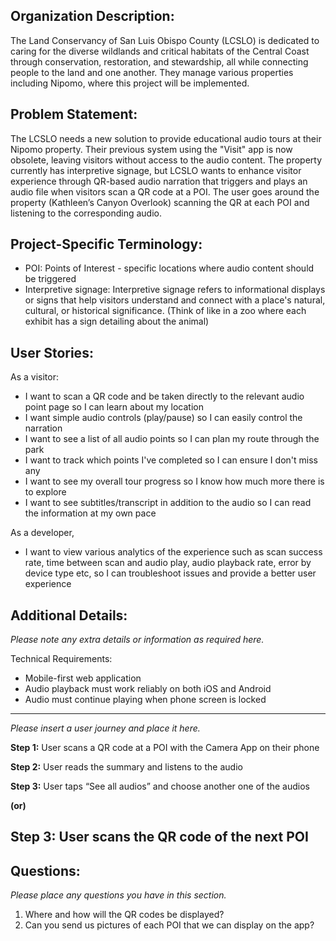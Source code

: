 ## Organization Description:

The Land Conservancy of San Luis Obispo County (LCSLO) is dedicated to caring for the diverse wildlands and critical habitats of the Central Coast through conservation, restoration, and stewardship, all while connecting people to the land and one another. They manage various properties including Nipomo, where this project will be implemented.

## Problem Statement:

The LCSLO needs a new solution to provide educational audio tours at their Nipomo property. Their previous system using the "Visit" app is now obsolete, leaving visitors without access to the audio content. The property currently has interpretive signage, but LCSLO wants to enhance visitor experience through QR-based audio narration that triggers and plays an audio file when visitors scan a QR code at a POI. The user goes around the property (Kathleen’s Canyon Overlook) scanning the QR at each POI and listening to the corresponding audio.

## Project-Specific Terminology:

- POI: Points of Interest - specific locations where audio content should be triggered
- Interpretive signage: Interpretive signage refers to informational displays or signs that help visitors understand and connect with a place's natural, cultural, or historical significance. (Think of like in a zoo where each exhibit has a sign detailing about the animal)

## User Stories:

As a visitor:

- I want to scan a QR code and be taken directly to the relevant audio point page so I can learn about my location
- I want simple audio controls (play/pause) so I can easily control the narration
- I want to see a list of all audio points so I can plan my route through the park
- I want to track which points I've completed so I can ensure I don't miss any
- I want to see my overall tour progress so I know how much more there is to explore
- I want to see subtitles/transcript in addition to the audio so I can read the information at my own pace

As a developer,

- I want to view various analytics of the experience such as scan success rate, time between scan and audio play, audio playback rate, error by device type etc, so I can troubleshoot issues and provide a better user experience



## Additional Details:

*Please note any extra details or information as required here.*

Technical Requirements:

- Mobile-first web application
- Audio playback must work reliably on both iOS and Android
- Audio must continue playing when phone screen is locked

---


*Please insert a user journey and place it here.*

**Step 1:** User scans a QR code at a POI with the Camera App on their phone

**Step 2:** User reads the summary and listens to the audio 

**Step 3:** User taps “See all audios” and choose another one of the audios

**(or)**

**Step 3:** User scans the QR code of the next POI
---


## **Questions:**

*Please place any questions you have in this section.*

1. Where and how will the QR codes be displayed? 
2. Can you send us pictures of each POI that we can display on the app?

